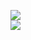 [![](https://img.shields.io/badge/Made%20With-Github%20Spray-lightgrey.svg?style=for-the-badge&logo=github)](https://github.com/Annihil/github-spray#9562)  
[![](https://i.imgur.com/2DrTn0Z.gif)](https://github.com/Annihil/github-spray)